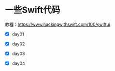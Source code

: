 # 一些Swift代码

教程：https://www.hackingwithswift.com/100/swiftui

- [x] day01

- [x] day02

- [x] day03

- [x] day04
